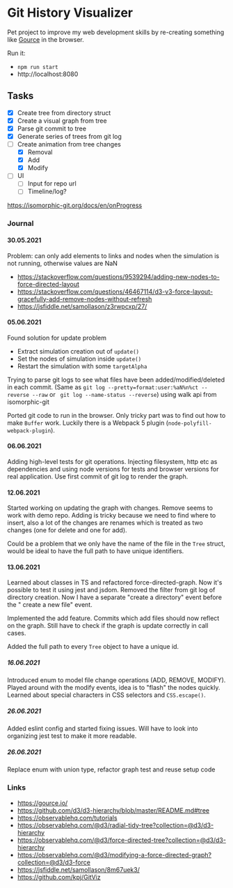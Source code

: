 # Git History Visualizer

Pet project to improve my web development skills by re-creating something like [Gource](https://gource.io/) in the
browser.

Run it:

- `npm run start`
- http://localhost:8080

## Tasks

- [x] Create tree from directory struct
- [x] Create a visual graph from tree
- [x] Parse git commit to tree
- [x] Generate series of trees from git log
- [ ] Create animation from tree changes
    - [x] Removal
    - [x] Add
    - [x] Modify
- [ ] UI
    - [ ] Input for repo url
    - [ ] Timeline/log?

https://isomorphic-git.org/docs/en/onProgress

### Journal

#### 30.05.2021

Problem: can only add elements to links and nodes when the simulation is not running, otherwise values are NaN

- https://stackoverflow.com/questions/9539294/adding-new-nodes-to-force-directed-layout
- https://stackoverflow.com/questions/46467114/d3-v3-force-layout-gracefully-add-remove-nodes-without-refresh
- https://jsfiddle.net/samollason/z3rwpcxp/27/

#### 05.06.2021

Found solution for update problem

- Extract simulation creation out of `update()`
- Set the nodes of simulation inside `update()`
- Restart the simulation with some `targetAlpha`

Trying to parse git logs to see what files have been added/modified/deleted in each commit.
(Same as `git log --pretty=format:user:%aN%n%ct --reverse --raw` or ` git log --name-status --reverse`) using walk api
from isomorphic-git

Ported git code to run in the browser. Only tricky part was to find out how to make `Buffer` work. Luckily there is a
Webpack 5 plugin (`node-polyfill-webpack-plugin`).

#### 06.06.2021

Adding high-level tests for git operations. Injecting filesystem, http etc as dependencies and using node versions for
tests and browser versions for real application. Use first commit of git log to render the graph.

#### 12.06.2021

Started working on updating the graph with changes. Remove seems to work with demo repo. Adding is tricky because we
need to find where to insert, also a lot of the changes are renames which is treated as two changes (one for delete and
one for add).

Could be a problem that we only have the name of the file in the `Tree` struct, would be ideal to have the full path to
have unique identifiers.

#### 13.06.2021

Learned about classes in TS and refactored force-directed-graph. Now it's possible to test it using jest and jsdom.
Removed the filter from git log of directory creation. Now I have a separate "create a directory" event before the "
create a new file" event.

Implemented the add feature. Commits which add files should now reflect on the graph. Still have to check if the graph
is update correctly in call cases.

Added the full path to every `Tree` object to have a unique id.

##### 16.06.2021

Introduced enum to model file change operations (ADD, REMOVE, MODIFY). Played around with the modify events, idea is
to "flash" the nodes quickly. Learned about special characters in CSS selectors and `CSS.escape()`.

##### 26.06.2021
Added eslint config and started fixing issues. Will have to look into organizing jest test to make it more readable.

##### 26.06.2021
Replace enum with union type, refactor graph test and reuse setup code

### Links

- https://gource.io/
- https://github.com/d3/d3-hierarchy/blob/master/README.md#tree
- https://observablehq.com/tutorials
- https://observablehq.com/@d3/radial-tidy-tree?collection=@d3/d3-hierarchy
- https://observablehq.com/@d3/force-directed-tree?collection=@d3/d3-hierarchy
- https://observablehq.com/@d3/modifying-a-force-directed-graph?collection=@d3/d3-force
- https://jsfiddle.net/samollason/8m67uek3/
- https://github.com/kpj/GitViz

